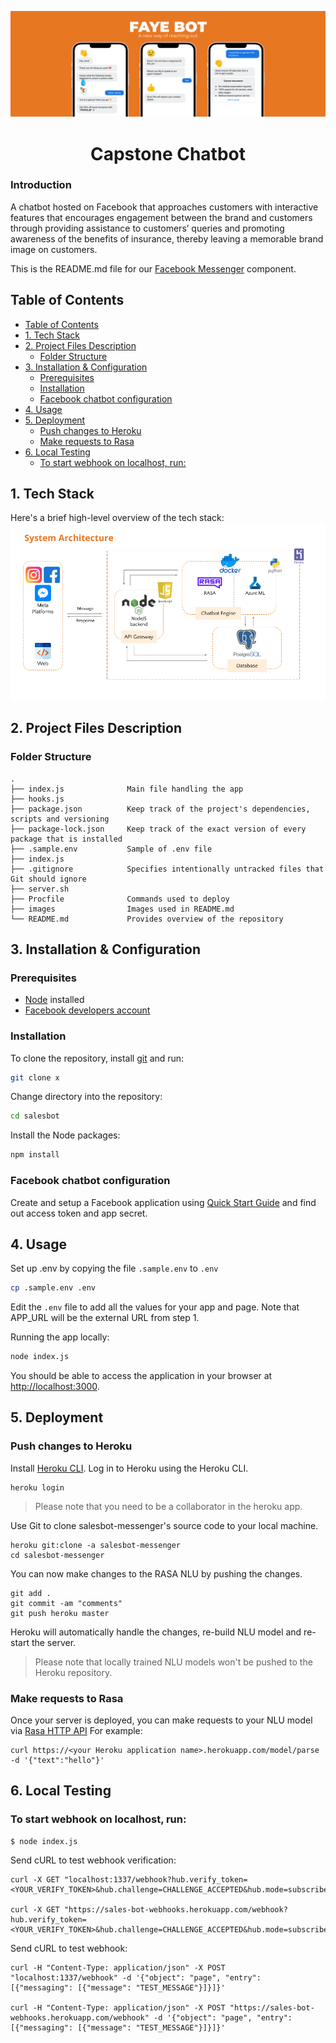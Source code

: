 ![title](./images/title.png)
<h1 align="center">Capstone Chatbot</h1>

### Introduction
A chatbot hosted on Facebook that approaches customers with interactive features that encourages engagement between the brand and customers through providing assistance to customers’ queries and promoting awareness of the benefits of insurance, thereby leaving a memorable brand image on customers.

This is the README.md file for our [Facebook Messenger](https://developers.facebook.com/docs/messenger-platform/) component.

## Table of Contents
- [Table of Contents](#table-of-contents)
- [1. Tech Stack](#1-tech-stack)
- [2. Project Files Description](#2-project-files-description)
  - [Folder Structure](#folder-structure)
- [3. Installation & Configuration](#3-installation--configuration)
  - [Prerequisites](#prerequisites)
  - [Installation](#installation)
  - [Facebook chatbot configuration](#facebook-chatbot-configuration)
- [4. Usage](#4-usage)
- [5. Deployment](#5-deployment)
  - [Push changes to Heroku](#push-changes-to-heroku)
  - [Make requests to Rasa](#make-requests-to-rasa)
- [6. Local Testing](#6-local-testing)
  - [To start webhook on localhost, run:](#to-start-webhook-on-localhost-run)

## 1. Tech Stack
Here's a brief high-level overview of the tech stack:
![System Architecture](images/system-architecture.png)


## 2. Project Files Description
### Folder Structure
    .
    ├── index.js              Main file handling the app
    ├── hooks.js              
    ├── package.json          Keep track of the project's dependencies, scripts and versioning
    ├── package-lock.json     Keep track of the exact version of every package that is installed
    ├── .sample.env           Sample of .env file
    ├── index.js
    ├── .gitignore            Specifies intentionally untracked files that Git should ignore
    ├── server.sh
    ├── Procfile              Commands used to deploy
    ├── images                Images used in README.md
    └── README.md             Provides overview of the repository

## 3. Installation & Configuration

### Prerequisites
- [Node](https://nodejs.org/en/) installed
- [Facebook developers account](https://developers.facebook.com/)

### Installation
To clone the repository, install [git](https://git-scm.com/downloads) and run:
```bash
git clone x
```
Change directory into the repository:
```bash
cd salesbot
```
Install the Node packages:
```bash
npm install
```

### Facebook chatbot configuration
Create and setup a Facebook application using [Quick Start Guide](https://developers.facebook.com/docs/messenger-platform/getting-started/quick-start) and find out access token and app secret.

## 4. Usage
Set up .env by copying the file `.sample.env` to `.env`

```bash
cp .sample.env .env
```

Edit the `.env` file to add all the values for your app and page. Note that APP_URL will be the external URL from step 1.

Running the app locally:
```bash
node index.js
```
You should be able to access the application in your browser at [http://localhost:3000](http://localhost:3000).

## 5. Deployment
### Push changes to Heroku
Install [Heroku CLI](https://devcenter.heroku.com/articles/heroku-cli#download-and-install).
Log in to Heroku using the Heroku CLI. 
```
heroku login
```
> Please note that you need to be a collaborator in the heroku app.

Use Git to clone salesbot-messenger's source code to your local machine.
```
heroku git:clone -a salesbot-messenger
cd salesbot-messenger
```
You can now make changes to the RASA NLU by pushing the changes.
```
git add .
git commit -am "comments"
git push heroku master
```
Heroku will automatically handle the changes, re-build NLU model and re-start the server.
> Please note that locally trained NLU models won't be pushed to the Heroku repository.

### Make requests to Rasa
Once your server is deployed, you can make requests to your NLU model via [Rasa HTTP API](https://rasa.com/docs/rasa/api/http-api/#operation/parseModelMessage)
For example:
```
curl https://<your Heroku application name>.herokuapp.com/model/parse -d '{"text":"hello"}'
```

## 6. Local Testing

### To start webhook on localhost, run:

    $ node index.js

Send cURL to test webhook verification:

    curl -X GET "localhost:1337/webhook?hub.verify_token=<YOUR_VERIFY_TOKEN>&hub.challenge=CHALLENGE_ACCEPTED&hub.mode=subscribe"

    curl -X GET "https://sales-bot-webhooks.herokuapp.com/webhook?hub.verify_token=<YOUR_VERIFY_TOKEN>&hub.challenge=CHALLENGE_ACCEPTED&hub.mode=subscribe"

Send cURL to test webhook:

    curl -H "Content-Type: application/json" -X POST "localhost:1337/webhook" -d '{"object": "page", "entry": [{"messaging": [{"message": "TEST_MESSAGE"}]}]}'

    curl -H "Content-Type: application/json" -X POST "https://sales-bot-webhooks.herokuapp.com/webhook" -d '{"object": "page", "entry": [{"messaging": [{"message": "TEST_MESSAGE"}]}]}'